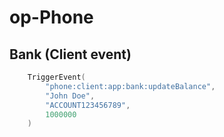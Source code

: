 # op-Phone

## Bank (Client event)
````lua
    TriggerEvent(
        "phone:client:app:bank:updateBalance",
        "John Doe",
        "ACCOUNT123456789",
        1000000
    )
````
